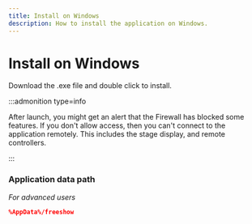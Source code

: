 ```yaml
---
title: Install on Windows
description: How to install the application on Windows.
---
```


# Install on Windows

Download the .exe file and double click to install.

<!-- #### .exe

:::steps

!!!step title="Execute"|description="Double-click on the .exe file"
!!!

::: -->

:::admonition type=info

After launch, you might get an alert that the Firewall has blocked some features. If you don't allow access, then you can't connect to the application remotely. This includes the stage display, and remote controllers.

:::

### Application data path

_For advanced users_

```json
%AppData%/freeshow
```
